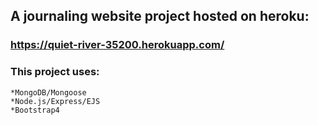## A journaling website project hosted on heroku:

### https://quiet-river-35200.herokuapp.com/

### This project uses:
    *MongoDB/Mongoose
    *Node.js/Express/EJS
    *Bootstrap4
